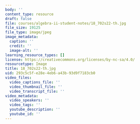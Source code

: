 ```yaml
---
body: ''
content_type: resource
draft: false
file: courses/algebra-ii-student-notes/18_702s22-th.jpg
file_size: 19125
file_type: image/jpeg
image_metadata:
  caption: ''
  credit: ''
  image-alt: ''
learning_resource_types: []
license: https://creativecommons.org/licenses/by-nc-sa/4.0/
resourcetype: Image
title: 18_702s22-th.jpg
uid: 293c5c5f-e28e-4eb6-a43b-93d9f7183cb0
video_files:
  video_captions_file: ''
  video_thumbnail_file: ''
  video_transcript_file: ''
video_metadata:
  video_speakers: ''
  video_tags: ''
  youtube_description: ''
  youtube_id: ''
---
```


